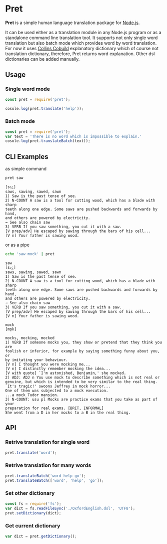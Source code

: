 # Pret

**Pret** is a simple human language translation package for [Node.js](https://nodejs.org).

It can be used either as a translation module in any Node.js program or as a standalone command line translation tool. It supports not only single word translation but also batch mode which provides word by word translation. For now it uses [Collins Cobuild](http://www.collins.co.uk/product/9780007580583/Collins+COBUILD+Advanced+Learner%E2%80%99s+Dictionary+%5BEighth+edition%5D) explanatory dictionary which of course not translation dictionary, therefore, Pret returns word explanation. Other dsl dictionaries can be added manually.

## Usage
### Single word mode
```javascript
const pret = require('pret');

cosole.log(pret.translate('help'));    
```

### Batch mode
```javascript
const pret = require('pret');
var text = 'There is no word which is impossible to explain.'
cosole.log(pret.translateBatch(text));
```

## CLI Examples

as simple command
```bash
pret saw
```

```saw
[sɔ͟ː]
saws, sawing, sawed, sawn
1) Saw is the past tense of see.
2) N-COUNT A saw is a tool for cutting wood, which has a blade with sharp
teeth along one edge. Some saws are pushed backwards and forwards by hand,
and others are powered by electricity.
→ See also chain saw
3) VERB If you saw something, you cut it with a saw.
[V prep/adv] He escaped by sawing through the bars of his cell...
[V n] Your father is sawing wood.

```
or as a pipe
```bash
echo 'saw mock' | pret
```
```
saw
[sɔ͟ː]
saws, sawing, sawed, sawn
1) Saw is the past tense of see.
2) N-COUNT A saw is a tool for cutting wood, which has a blade with sharp
teeth along one edge. Some saws are pushed backwards and forwards by hand,
and others are powered by electricity.
→ See also chain saw
3) VERB If you saw something, you cut it with a saw.
[V prep/adv] He escaped by sawing through the bars of his cell...
[V n] Your father is sawing wood.

mock
[mɒ̱k]

mocks, mocking, mocked
1) VERB If someone mocks you, they show or pretend that they think you are
foolish or inferior, for example by saying something funny about you, or
by imitating your behaviour.
[V n] I thought you were mocking me...
[V n] I distinctly remember mocking the idea...
[V with quote] `I'm astonished, Benjamin,' she mocked.
2) ADJ: ADJ n You use mock to describe something which is not real or
genuine, but which is intended to be very similar to the real thing.
`It's tragic!' swoons Jeffrey in mock horror...
One of them was subjected to a mock execution.
...a mock Tudor mansion.
3) N-COUNT: usu pl Mocks are practice exams that you take as part of your
preparation for real exams. [BRIT, INFORMAL]
She went from a D in her mocks to a B in the real thing.

```

## API
### Retrive translation for single word
```javascript
pret.translate('word');
```
### Retrive translation for many words
```javascript
pret.translateBatch('word help go');
pret.translateBatch(['word', 'help', 'go']);
```
### Set other dictionary
```javascript
const fs = require('fs');
var dict = fs.readFileSync('./OxfordEnglish.dsl', 'UTF8');
pret.setDictionary(dict);
```

### Get current dictionary
```javascript
var dict = pret.getDictionary();
```
